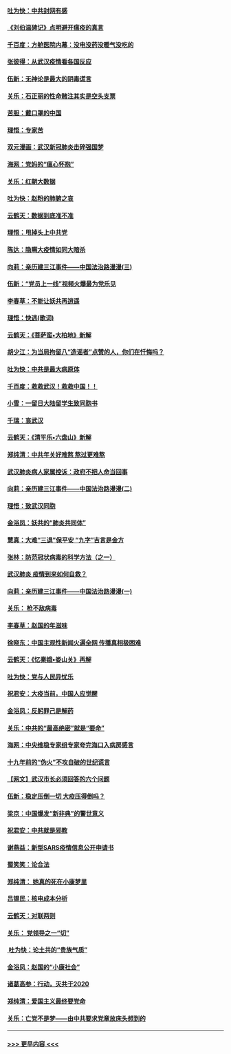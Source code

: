 #### [吐为快：中共封网有感](../pages/nsc993/n11852575.md?t=02081611) 
#### [《刘伯温碑记》点明避开瘟疫的真言](../pages/nsc993/n11852128.md?t=02081611) 
#### [千百度：方舱医院内幕：没电没药没暖气没吃的](../pages/nsc993/n11850211.md?t=02081611) 
#### [张彼得：从武汉疫情看各国反应](../pages/nsc993/n11850102.md?t=02081611) 
#### [伍新：无神论是最大的阴毒谎言](../pages/nsc993/n11846129.md?t=02081611) 
#### [关乐：石正丽的性命赌注其实是空头支票](../pages/nsc993/n11846109.md?t=02081611) 
#### [苦胆：戴口罩的中国](../pages/nsc993/n11845576.md?t=02081611) 
#### [理悟：专家苦](../pages/nsc993/n11845564.md?t=02081611) 
#### [双元漫画：武汉新冠肺炎击碎强国梦](../pages/nsc993/n11843320.md?t=02081611) 
#### [海网：党妈的“瘟心怀抱”](../pages/nsc993/n11840740.md?t=02081611) 
#### [关乐：红朝大数据](../pages/nsc993/n11840675.md?t=02081611) 
#### [吐为快：赵粉的肺腑之哀](../pages/nsc993/n11840618.md?t=02081611) 
#### [云鹤天：数据到底准不准](../pages/nsc993/n11840325.md?t=02081611) 
#### [理悟：甩掉头上中共党](../pages/nsc993/n11838826.md?t=02081611) 
#### [陈达：隐瞒大疫情如同大暗杀](../pages/nsc993/n11838771.md?t=02081611) 
#### [向莉：亲历建三江事件——中国法治路漫漫(三)](../pages/nsc993/n11831825.md?t=02081611) 
#### [伍新：“党员上一线”视频火爆最为党乐见](../pages/nsc993/n11838200.md?t=02081611) 
#### [李春草：不能让妖共再逍遥](../pages/nsc993/n11838102.md?t=02081611) 
#### [理悟：快逃(歌词)](../pages/nsc993/n11838083.md?t=02081611) 
#### [云鹤天：《菩萨蛮▪大柏地》新解](../pages/nsc993/n11838059.md?t=02081611) 
#### [胡少江：为当局拘留八“造谣者”点赞的人，你们在忏悔吗？](../pages/nsc993/n11836801.md?t=02081611) 
#### [吐为快：中共是最大病原体](../pages/nsc993/n11836748.md?t=02081611) 
#### [千百度：救救武汉！救救中国！！](../pages/nsc993/n11836145.md?t=02081611) 
#### [小雪：一留日大陆留学生致同胞书](../pages/nsc993/n11834624.md?t=02081611) 
#### [千瑞：哀武汉](../pages/nsc993/n11833647.md?t=02081611) 
#### [云鹤天：《清平乐▪六盘山》新解](../pages/nsc993/n11833611.md?t=02081611) 
#### [郑纯清：中共年关好难熬 熬过更难熬](../pages/nsc993/n11833489.md?t=02081611) 
#### [武汉肺炎病人家属控诉：政府不把人命当回事](../pages/nsc993/n11833205.md?t=02081611) 
#### [向莉：亲历建三江事件——中国法治路漫漫(二)](../pages/nsc993/n11829102.md?t=02081611) 
#### [理悟：致武汉同胞](../pages/nsc993/n11831522.md?t=02081611) 
#### [金浴凤：妖共的“肺炎共同体”](../pages/nsc993/n11829448.md?t=02081611) 
#### [慧真：大难“三退”保平安 “九字”吉言是金方](../pages/nsc993/n11829501.md?t=02081611) 
#### [张林：防范冠状病毒的科学方法（之一）](../pages/nsc993/n11828618.md?t=02081611) 
#### [武汉肺炎 疫情到来如何自救？](../pages/nsc993/n11827632.md?t=02081611) 
#### [向莉：亲历建三江事件——中国法治路漫漫(一)](../pages/nsc993/n11827190.md?t=02081611) 
#### [关乐： 枪不敌病毒](../pages/nsc993/n11826746.md?t=02081611) 
#### [李春草：赵国的年滋味](../pages/nsc993/n11826321.md?t=02081611) 
#### [徐晓东：中国主观性新闻火遍全网 传播真相极困难](../pages/nsc993/n11826508.md?t=02081611) 
#### [云鹤天：《忆秦娥▪娄山关》再解](../pages/nsc993/n11824682.md?t=02081611) 
#### [吐为快：党与人民异忧乐](../pages/nsc993/n11824660.md?t=02081611) 
#### [祝君安：大疫当前，中国人应觉醒](../pages/nsc993/n11821946.md?t=02081611) 
#### [金浴凤：反躬罪己是解药](../pages/nsc993/n11820280.md?t=02081611) 
#### [关乐：中共的“最高绝密”就是“要命”](../pages/nsc993/n11816946.md?t=02081611) 
#### [海网：中央维稳专家组专家夸完海口入病房感言](../pages/nsc993/n11815138.md?t=02081611) 
#### [十九年前的“伪火”不攻自破的世纪谎言](../pages/nsc993/n11813238.md?t=02081611) 
#### [【网文】武汉市长必须回答的六个问题](../pages/nsc993/n11813848.md?t=02081611) 
#### [伍新：稳定压倒一切 大疫压得倒吗？](../pages/nsc993/n11812634.md?t=02081611) 
#### [梁京：中国爆发“新非典”的警世意义](../pages/nsc993/n11812554.md?t=02081611) 
#### [祝君安：中共就是邪教](../pages/nsc993/n11812431.md?t=02081611) 
#### [谢燕益：新型SARS疫情信息公开申请书](../pages/nsc993/n11808840.md?t=02081611) 
#### [蜀笑笑：论合法](../pages/nsc993/n11808064.md?t=02081611) 
#### [郑纯清： 她真的死在小康梦里](../pages/nsc993/n11806623.md?t=02081611) 
#### [吕锡民：核电成本分析](../pages/nsc993/n11806284.md?t=02081611) 
#### [云鹤天：对联两则](../pages/nsc993/n11805957.md?t=02081611) 
#### [关乐： 党领导之一“切”](../pages/nsc993/n11804505.md?t=02081611) 
#### [ 吐为快：论土共的“贵族气质”](../pages/nsc993/n11804490.md?t=02081611) 
#### [金浴凤：赵国的“小康社会”](../pages/nsc993/n11804452.md?t=02081611) 
#### [诸葛高参：行动，灭共于2020](../pages/nsc993/n11804120.md?t=02081611) 
#### [郑纯清：爱国主义最终要党命](../pages/nsc993/n11802197.md?t=02081611) 
#### [关乐：亡党不是梦——由中共要求党章放床头想到的](../pages/nsc993/n11802156.md?t=02081611) 

----
#### [ >>> 更早内容 <<< ](../indexes/nsc993-earlier.md)
